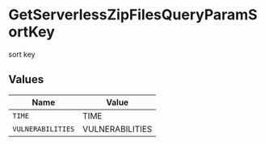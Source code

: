 # GetServerlessZipFilesQueryParamSortKey

sort key


## Values

| Name              | Value             |
| ----------------- | ----------------- |
| `TIME`            | TIME              |
| `VULNERABILITIES` | VULNERABILITIES   |